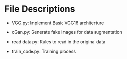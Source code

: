 # File Descriptions

- VGG.py: Implement Basic VGG16 architecture
* cGan.py: Generate fake images for data augmentation
+ read data.py: Rules to read in the original data 
- train_code.py: Training process


